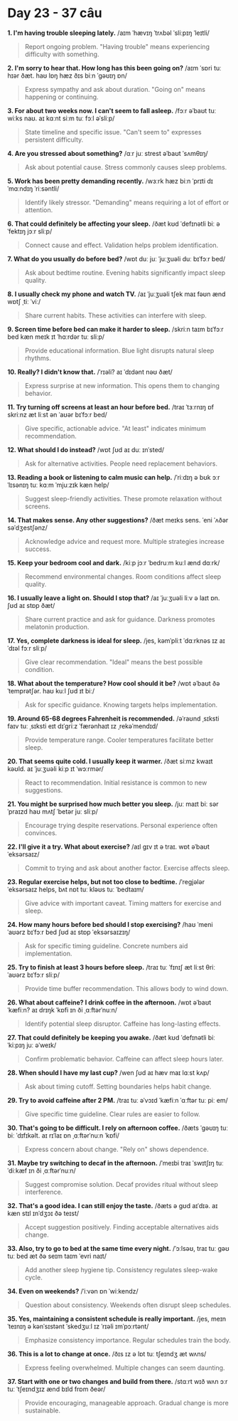# Day 23 - 37 câu

**1. I'm having trouble sleeping lately.**
/aɪm ˈhævɪŋ ˈtrʌbəl ˈsliːpɪŋ ˈleɪtli/
> Report ongoing problem. "Having trouble" means experiencing difficulty with something.

**2. I'm sorry to hear that. How long has this been going on?**
/aɪm ˈsɒri tuː hɪər ðæt. haʊ lɒŋ hæz ðɪs biːn ˈɡəʊɪŋ ɒn/
> Express sympathy and ask about duration. "Going on" means happening or continuing.

**3. For about two weeks now. I can't seem to fall asleep.**
/fɔːr əˈbaʊt tuː wiːks naʊ. aɪ kɑːnt siːm tuː fɔːl əˈsliːp/
> State timeline and specific issue. "Can't seem to" expresses persistent difficulty.

**4. Are you stressed about something?**
/ɑːr juː strest əˈbaʊt ˈsʌmθɪŋ/
> Ask about potential cause. Stress commonly causes sleep problems.

**5. Work has been pretty demanding recently.**
/wɜːrk hæz biːn ˈprɪti dɪˈmɑːndɪŋ ˈriːsəntli/
> Identify likely stressor. "Demanding" means requiring a lot of effort or attention.

**6. That could definitely be affecting your sleep.**
/ðæt kʊd ˈdefɪnətli biː əˈfektɪŋ jɔːr sliːp/
> Connect cause and effect. Validation helps problem identification.

**7. What do you usually do before bed?**
/wɒt duː juː ˈjuːʒuəli duː bɪˈfɔːr bed/
> Ask about bedtime routine. Evening habits significantly impact sleep quality.

**8. I usually check my phone and watch TV.**
/aɪ ˈjuːʒuəli tʃek maɪ fəʊn ænd wɒtʃ ˌtiː ˈviː/
> Share current habits. These activities can interfere with sleep.

**9. Screen time before bed can make it harder to sleep.**
/skriːn taɪm bɪˈfɔːr bed kæn meɪk ɪt ˈhɑːrdər tuː sliːp/
> Provide educational information. Blue light disrupts natural sleep rhythms.

**10. Really? I didn't know that.**
/ˈrɪəli? aɪ ˈdɪdənt nəʊ ðæt/
> Express surprise at new information. This opens them to changing behavior.

**11. Try turning off screens at least an hour before bed.**
/traɪ ˈtɜːrnɪŋ ɒf skriːnz æt liːst ən ˈaʊər bɪˈfɔːr bed/
> Give specific, actionable advice. "At least" indicates minimum recommendation.

**12. What should I do instead?**
/wɒt ʃʊd aɪ duː ɪnˈsted/
> Ask for alternative activities. People need replacement behaviors.

**13. Reading a book or listening to calm music can help.**
/ˈriːdɪŋ ə bʊk ɔːr ˈlɪsənɪŋ tuː kɑːm ˈmjuːzɪk kæn help/
> Suggest sleep-friendly activities. These promote relaxation without screens.

**14. That makes sense. Any other suggestions?**
/ðæt meɪks sens. ˈeni ˈʌðər səˈdʒestʃənz/
> Acknowledge advice and request more. Multiple strategies increase success.

**15. Keep your bedroom cool and dark.**
/kiːp jɔːr ˈbedruːm kuːl ænd dɑːrk/
> Recommend environmental changes. Room conditions affect sleep quality.

**16. I usually leave a light on. Should I stop that?**
/aɪ ˈjuːʒuəli liːv ə laɪt ɒn. ʃʊd aɪ stɒp ðæt/
> Share current practice and ask for guidance. Darkness promotes melatonin production.

**17. Yes, complete darkness is ideal for sleep.**
/jes, kəmˈpliːt ˈdɑːrknəs ɪz aɪˈdɪəl fɔːr sliːp/
> Give clear recommendation. "Ideal" means the best possible condition.

**18. What about the temperature? How cool should it be?**
/wɒt əˈbaʊt ðə ˈtemprətʃər. haʊ kuːl ʃʊd ɪt biː/
> Ask for specific guidance. Knowing targets helps implementation.

**19. Around 65-68 degrees Fahrenheit is recommended.**
/əˈraʊnd ˌsɪksti faɪv tuː ˌsɪksti eɪt dɪˈɡriːz ˈfærənhaɪt ɪz ˌrekəˈmendɪd/
> Provide temperature range. Cooler temperatures facilitate better sleep.

**20. That seems quite cold. I usually keep it warmer.**
/ðæt siːmz kwaɪt kəʊld. aɪ ˈjuːʒuəli kiːp ɪt ˈwɔːrmər/
> React to recommendation. Initial resistance is common to new suggestions.

**21. You might be surprised how much better you sleep.**
/juː maɪt biː sərˈpraɪzd haʊ mʌtʃ ˈbetər juː sliːp/
> Encourage trying despite reservations. Personal experience often convinces.

**22. I'll give it a try. What about exercise?**
/aɪl ɡɪv ɪt ə traɪ. wɒt əˈbaʊt ˈeksərsaɪz/
> Commit to trying and ask about another factor. Exercise affects sleep.

**23. Regular exercise helps, but not too close to bedtime.**
/ˈreɡjələr ˈeksərsaɪz helps, bʌt nɒt tuː kləʊs tuː ˈbedtaɪm/
> Give advice with important caveat. Timing matters for exercise and sleep.

**24. How many hours before bed should I stop exercising?**
/haʊ ˈmeni ˈaʊərz bɪˈfɔːr bed ʃʊd aɪ stɒp ˈeksərsaɪzɪŋ/
> Ask for specific timing guideline. Concrete numbers aid implementation.

**25. Try to finish at least 3 hours before sleep.**
/traɪ tuː ˈfɪnɪʃ æt liːst θriː ˈaʊərz bɪˈfɔːr sliːp/
> Provide time buffer recommendation. This allows body to wind down.

**26. What about caffeine? I drink coffee in the afternoon.**
/wɒt əˈbaʊt ˈkæfiːn? aɪ drɪŋk ˈkɒfi ɪn ði ˌɑːftərˈnuːn/
> Identify potential sleep disruptor. Caffeine has long-lasting effects.

**27. That could definitely be keeping you awake.**
/ðæt kʊd ˈdefɪnətli biː ˈkiːpɪŋ juː əˈweɪk/
> Confirm problematic behavior. Caffeine can affect sleep hours later.

**28. When should I have my last cup?**
/wen ʃʊd aɪ hæv maɪ lɑːst kʌp/
> Ask about timing cutoff. Setting boundaries helps habit change.

**29. Try to avoid caffeine after 2 PM.**
/traɪ tuː əˈvɔɪd ˈkæfiːn ˈɑːftər tuː piː em/
> Give specific time guideline. Clear rules are easier to follow.

**30. That's going to be difficult. I rely on afternoon coffee.**
/ðæts ˈɡəʊɪŋ tuː biː ˈdɪfɪkəlt. aɪ rɪˈlaɪ ɒn ˌɑːftərˈnuːn ˈkɒfi/
> Express concern about change. "Rely on" shows dependence.

**31. Maybe try switching to decaf in the afternoon.**
/ˈmeɪbi traɪ ˈswɪtʃɪŋ tuː ˈdiːkæf ɪn ði ˌɑːftərˈnuːn/
> Suggest compromise solution. Decaf provides ritual without sleep interference.

**32. That's a good idea. I can still enjoy the taste.**
/ðæts ə ɡʊd aɪˈdɪə. aɪ kæn stɪl ɪnˈdʒɔɪ ðə teɪst/
> Accept suggestion positively. Finding acceptable alternatives aids change.

**33. Also, try to go to bed at the same time every night.**
/ˈɔːlsəʊ, traɪ tuː ɡəʊ tuː bed æt ðə seɪm taɪm ˈevri naɪt/
> Add another sleep hygiene tip. Consistency regulates sleep-wake cycle.

**34. Even on weekends?**
/ˈiːvən ɒn ˈwiːkendz/
> Question about consistency. Weekends often disrupt sleep schedules.

**35. Yes, maintaining a consistent schedule is really important.**
/jes, meɪnˈteɪnɪŋ ə kənˈsɪstənt ˈskedʒuːl ɪz ˈrɪəli ɪmˈpɔːrtənt/
> Emphasize consistency importance. Regular schedules train the body.

**36. This is a lot to change at once.**
/ðɪs ɪz ə lɒt tuː tʃeɪndʒ æt wʌns/
> Express feeling overwhelmed. Multiple changes can seem daunting.

**37. Start with one or two changes and build from there.**
/stɑːrt wɪð wʌn ɔːr tuː ˈtʃeɪndʒɪz ænd bɪld frɒm ðeər/
> Provide encouraging, manageable approach. Gradual change is more sustainable.

